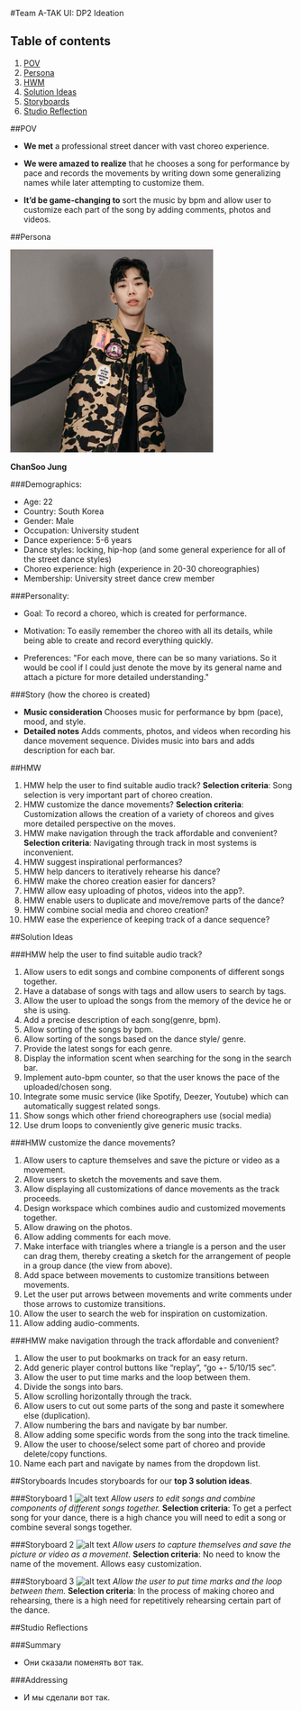 #Team A-TAK UI: DP2 Ideation

## Table of contents
1. [POV](#POV)
1. [Persona](#persona)
1. [HWM](#HMW)
1. [Solution Ideas](#solution-ideas)
1. [Storyboards](#storyboards)
1. [Studio Reflection](#studio-reflection)

##POV

 - **We met** a professional street dancer with vast choreo experience.

 - **We were amazed to realize** that he chooses a song for performance by pace and records the movements by writing down some generalizing names while later attempting to customize them.

 - **It’d be game-changing to** sort the music by bpm and allow user to customize each part of the song by adding comments, photos and videos.

##Persona

![alt text](https://github.com/AnuarTB/atak-ui/blob/master/Picture6.PNG)

**ChanSoo Jung**

###Demographics:
 - Age: 22
 - Country: South Korea
 - Gender: Male
 - Occupation: University student
 - Dance experience: 5-6 years
 - Dance styles: locking, hip-hop (and some general experience for all of the street dance styles)
 - Choreo experience: high (experience in 20-30 choreographies)
 - Membership: University street dance crew member

###Personality:
 - Goal: To record a choreo, which is created for performance.

 - Motivation: To easily remember the choreo with all its details, while being able to create and record everything quickly.

 - Preferences: "For each move, there can be so many variations. So it would be cool if I could just denote the move by its general name and attach a picture for more detailed understanding."

###Story (how the choreo is created)
 - **Music consideration**
	Chooses music for performance by bpm (pace), mood, and style.
 - **Detailed notes**
	Adds comments, photos, and videos when recording his dance movement sequence.
	Divides music into bars and adds description for each bar.

##HMW

1. HMW help the user to find suitable audio track?
	**Selection criteria**: Song selection is very important part of choreo creation.
1. HMW customize the dance movements?
	**Selection criteria**: Customization allows the creation of a variety of choreos and gives more detailed perspective on the moves.
1. HMW make navigation through the track affordable and convenient?
	**Selection criteria**: Navigating through track in most systems is inconvenient.
1. HMW suggest inspirational performances? 
1. HMW help dancers to iteratively rehearse his dance?
1. HMW make the choreo creation easier for dancers?
1. HMW allow easy uploading of photos, videos into the app?.
1. HMW enable users to duplicate and move/remove parts of the dance?
1. HMW combine social media and choreo creation? 
1. HMW ease the experience of keeping track of a dance sequence? 

##Solution Ideas

###HMW help the user to find suitable audio track?

1. Allow users to edit songs and combine components of different songs together.
1. Have a database of songs with tags and allow users to search by tags.
1. Allow the user to upload the songs from the memory of the device he or she is using.
1. Add a precise description of each song(genre, bpm).
1. Allow sorting of the songs by bpm. 
1. Allow sorting of the songs based on the dance style/ genre.
1. Provide the latest songs for each genre.
1. Display the information scent when searching for the song in the search bar.
1. Implement auto-bpm counter, so that the user knows the pace of the uploaded/chosen song. 
1. Integrate some music service (like Spotify, Deezer, Youtube) which can automatically suggest related songs.
1. Show songs which other friend choreographers use (social media)
1. Use drum loops to conveniently give generic music tracks.

###HMW customize the dance movements?

1. Allow users to capture themselves and save the picture or video as a movement.
1. Allow users to sketch the movements and save them. 
1. Allow displaying all customizations of dance movements as the track proceeds. 
1. Design workspace which combines audio and customized movements together.
1. Allow drawing on the photos.
1. Allow adding comments for each move.
1. Make interface with triangles where a triangle is a person and the user can drag them, thereby creating a sketch for the arrangement of people in a group dance (the view from above).
1. Add space between movements to customize transitions between movements. 
1. Let the user put arrows between movements and write comments under those arrows to customize transitions. 
1. Allow the user to search the web for inspiration on customization.
1. Allow adding audio-comments.


###HMW make navigation through the track affordable and convenient?

1. Allow the user to put bookmarks on track for an easy return.
1. Add generic player control buttons like “replay”, “go +- 5/10/15 sec”. 
1. Allow the user to put time marks and the loop between them.
1. Divide the songs into bars.
1. Allow scrolling horizontally through the track.
1. Allow users to cut out some parts of the song and paste it somewhere else (duplication).
1. Allow numbering the bars and navigate by bar number. 
1. Allow adding some specific words from the song into the track timeline.
1. Allow the user to choose/select some part of choreo and provide delete/copy functions.
1. Name each part and navigate by names from the dropdown list.

##Storyboards
Incudes storyboards for our **top 3 solution ideas**.

###Storyboard 1
![alt text](https://github.com/AnuarTB/atak-ui/blob/master/Picture7.PNG)
*Allow users to edit songs and combine components of different songs together.*
**Selection criteria**: To get a perfect song for your dance, there is a high chance you will need to edit a song or combine several songs together.

###Storyboard 2
![alt text](https://github.com/AnuarTB/atak-ui/blob/master/Picture8.PNG)
*Allow users to capture themselves and save the picture or video as a movement.*
**Selection criteria**: No need to know the name of the movement. Allows easy customization.

###Storyboard 3
![alt text](https://github.com/AnuarTB/atak-ui/blob/master/Picture9.PNG)
*Allow the user to put time marks and the loop between them.*
**Selection criteria**: In the process of making choreo and rehearsing, there is a high need for repetitively rehearsing certain part of the dance.


##Studio Reflections

###Summary
 - Они сказали поменять вот так.

###Addressing
 - И мы сделали вот так.